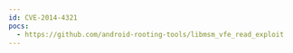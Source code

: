 ```yaml
---
id: CVE-2014-4321
pocs:
  - https://github.com/android-rooting-tools/libmsm_vfe_read_exploit
---
```

